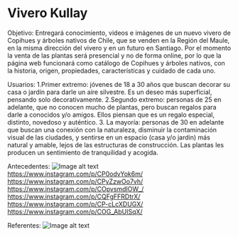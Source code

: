 # Vivero Kullay

Objetivo:
Entregará conocimiento, videos e imágenes de un nuevo vivero de Copihues y árboles nativos de Chile, que se venden en la Región del Maule, en la misma dirección del vivero y en un futuro en Santiago. Por el momento la venta de las plantas será presencial y no de forma online, por lo que la página web funcionará como catálogo de Copihues y árboles nativos, con la historia, origen, propiedades, características y cuidado de cada uno.

Usuarios:
  1.Primer extremo: jóvenes de 18 a 30 años que buscan decorar su casa o jardín para darle un aire silvestre. Es un deseo más superficial, pensando solo decorativamente.
  2.Segundo extremo: personas de 25 en adelante, que no conocen mucho de plantas, pero buscan regalos para darle a conocidos y/o amigos. Ellos piensan que es un regalo especial, distinto, novedoso y auténtico.
  3. La mayoría: personas de 30 en adelante que buscan una conexión con la naturaleza, disminuir la contaminación visual de las ciudades, y sentirse en un espacio (casa y/o jardin) más natural y amable, lejos de las estructuras de construcción. Las plantas les producen un sentimiento de tranquilidad y acogida.

Antecedentes: 
  ![Image alt text](/path/antecedentes_y_referentes/antecedentes.jpg)
  https://www.instagram.com/p/CP0odvYok6m/
  https://www.instagram.com/p/CPyZzwOo7vh/
  https://www.instagram.com/p/COpvsmdIOW_/
  https://www.instagram.com/p/CQFgFFRDtrX/
  https://www.instagram.com/p/CP-cLcXDUGX/
  https://www.instagram.com/p/COG_AbUISqX/

Referentes: 
![Image alt text](/path/antecedentes_y_referentes/referentes.jpg)
